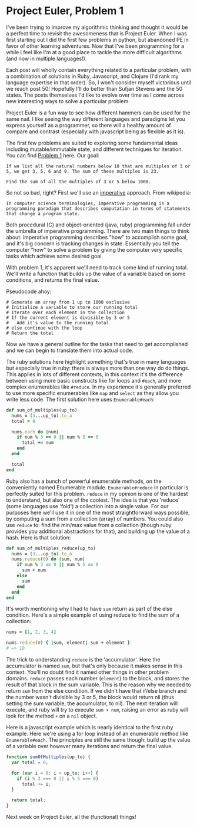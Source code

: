 # Project Euler, Problem 1

I've been trying to improve my algorithmic thinking and thought it would be a perfect time to revisit the awesomeness that is Project Euler.  When I was first starting out I did the first few problems in python, but abandoned PE in favor of other learning adventures.  Now that I've been programming for a while I feel like I'm at a good place to tackle the more difficult algorithms (and now in multiple languages!).

Each post will wholly contain everything related to a particular problem, with a combination of solutions in Ruby, Javascript, and Clojure (I'd rank my language expertise in that order).  So, I won't consider myself victorious until we reach post 50!  Hopefully I'll do better than Sufjan Stevens and the 50 states.  The posts themselves I'd like to evolve over time as I come across new interesting ways to solve a particular problem.

Project Euler is a fun way to see how different hammers can be used for the same nail.  I like seeing the way different languages and paradigms let you express yourself as a programmer, so there will a healthy amount of compare and contrast (especially with javascript being as flexible as it is).

The first few problems are suited to exploring some fundamental ideas including mutable/immutable state, and different techniques for iteration.  You can find [Problem 1](https://projecteuler.net/problem=1) here.  Our goal:

```
If we list all the natural numbers below 10 that are multiples of 3 or 5, we get 3, 5, 6 and 9. The sum of these multiples is 23.

Find the sum of all the multiples of 3 or 5 below 1000.
```

So not so bad, right?  First we'll use an [imperative](en.wikipedia.org/wiki/Imperative_programming) approach.  From wikipedia:

```
In computer science terminologies, imperative programming is a programming paradigm that describes computation in terms of statements that change a program state.
```

Both procedural (C) and object-oriented (java, ruby) programming fall under the umbrella of imperative programming.  There are two main things to think about: imperative programming describes "how" to accomplish some goal, and it's big concern is tracking changes in state.  Essentially you tell the computer "how" to solve a problem by giving the computer very specific tasks which achieve some desired goal.

With problem 1, it's apparent we'll need to track some kind of running total.  We'll write a function that builds up the value of a variable based on some conditions, and returns the final value.

Pseudocode ahoy:

```
# Generate an array from 1 up to 1000 exclusive
# Initialize a variable to store our running total
# Iterate over each element in the collection
# If the current element is divisible by 3 or 5
#   Add it's value to the running total
# else continue with the loop
# Return the total
```

Now we have a general outline for the tasks that need to get accomplished and we can begin to translate them into actual code.

The ruby solutions here highlight something that's true in many languages but especially true in ruby: there is always more than one way do do things.  This applies in lots of different contexts, in this context it's the difference between using more basic constructs like for loops and `#each`, and more complex enumerables like `#reduce`.  In my experience it's generally preferred to use more specific enumerables like `map` and `select` as they allow you write less code.  The first solution here uses `Enumerable#each`:

```ruby
def sum_of_multiples(up_to)
  nums = (3...up_to).to_a
  total = 0

  nums.each do |num|
    if num % 3 == 0 || num % 5 == 0
      total += num
    end
  end

  total
end
```

Ruby also has a bunch of powerful enumerable methods, on the conveniently named Enumerable module.  `Enumerable#reduce` in particular is perfectly suited for this problem.  `reduce` in my opinion is one of the hardest to understand, but also one of the coolest.  The idea is that you 'reduce' (some languages use 'fold') a collection into a single value.  For our purposes here we'll use it in one of the most straightforward ways possible, by computing a sum from a collection (array) of numbers.  You could also use `reduce` to: find the min/max value from a collection (though ruby provides you additional abstractions for that), and building up the value of a hash.  Here is that solution:

```ruby
def sum_of_multiples_reduce(up_to)
  nums = (3...up_to).to_a
  nums.reduce(0) do |sum, num|
    if num % 3 == 0 || num % 5 == 0
      sum + num
    else
      sum
    end
  end
end
```

It's worth mentioning why I had to have `sum` return as part of the else condition.  Here's a simple example of using reduce to find the sum of a collection:

```ruby
nums = [1, 2, 3, 4]

nums.reduce(0) { |sum, element| sum + element }
# => 10
```

The trick to understanding `reduce` is the 'accumulator'.  Here the accumulator is named `sum`, but that's only because it makes sense in this context.  You'll no doubt find it named other things in other problem domains. `reduce` passes each number (`element`) to the block, and stores the result of that block in the sum variable.  This is the reason why we needed to return `sum` from the else condition.  If we didn't have that if/else branch and the number wasn't divisible by 3 or 5, the block would return nil (thus setting the sum variable, the accumulator, to nil).  The next iteration will execute, and ruby will try to execute `sum + num`, raising an error as ruby will look for the method `+` on a `nil` object.

Here is a javascript example which is nearly identical to the first ruby example.  Here we're using a for loop instead of an enumerable method like `Enumerable#each`.  The principles are still the same though: build up the value of a variable over however many iterations and return the final value.

```javascript
function sumOfMultiples(up_to) {
  var total = 0;

  for (var i = 0; i < up_to; i++) {
    if (i % 3 === 0 || i % 5 === 0)
      total += i;
  }

  return total;
}
```

Next week on Project Euler, all the (functional) things!
